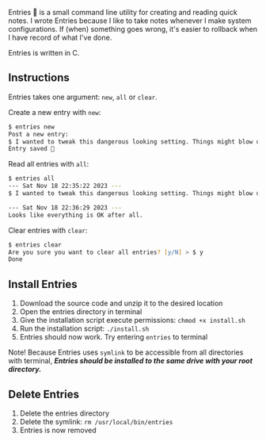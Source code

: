 Entries 📝 is a small command line utility for creating and reading quick notes. I wrote Entries because I like to take notes whenever I make system configurations. If (when) something goes wrong, it's easier to rollback when I have record of what I've done.

Entries is written in C.

## Instructions

Entries takes one argument: `new`, `all` or `clear`.

Create a new entry with `new`:

```zsh
$ entries new
Post a new entry:
$ I wanted to tweak this dangerous looking setting. Things might blow up...
Entry saved 📝
```

Read all entries with `all`:

```zsh
$ entries all
--- Sat Nov 18 22:35:22 2023 ---
$ I wanted to tweak this dangerous looking setting. Things might blow up...

--- Sat Nov 18 22:36:29 2023 ---
Looks like everything is OK after all.
```

Clear entries with `clear`:

```zsh
$ entries clear            
Are you sure you want to clear all entries? [y/N] > $ y
Done
```

## Install Entries

1. Download the source code and unzip it to the desired location
2. Open the entries directory in terminal
3. Give the installation script execute permissions: `chmod +x install.sh`
4. Run the installation script: `./install.sh`
5. Entries should now work. Try entering `entries` to terminal

Note! Because Entries uses `symlink` to be accessible from all directories with terminal, ***Entries should be installed to the same drive with your root directory.***

## Delete Entries
1. Delete the entries directory
2. Delete the symlink: `rm /usr/local/bin/entries`
3. Entries is now removed